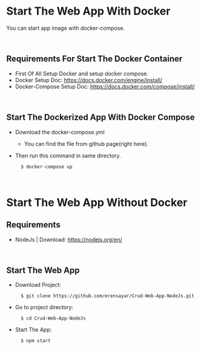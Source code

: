 # Start The Web App With Docker
You can start app image with docker-compose.

<br>

## Requirements For Start The Docker Container

* First Of All Setup Docker and setup docker compose.
* Docker Setup Doc: https://docs.docker.com/engine/install/
* Docker-Compose Setup Doc: https://docs.docker.com/compose/install/

<br>

## Start The Dockerized App With Docker Compose
* Download the docker-compose.yml
 
  * You can find the file from github page(right here).

* Then run this command in same directory.

        $ docker-compose up

<br>


# Start The Web App Without Docker

## Requirements 

* NodeJs | Download: https://nodejs.org/en/

<br>

## Start The Web App
* Download Project:

        $ git clone https://github.com/erensayar/Crud-Web-App-NodeJs.git

* Go to project directory:

        $ cd Crud-Web-App-NodeJs

* Start The App:

        $ npm start

